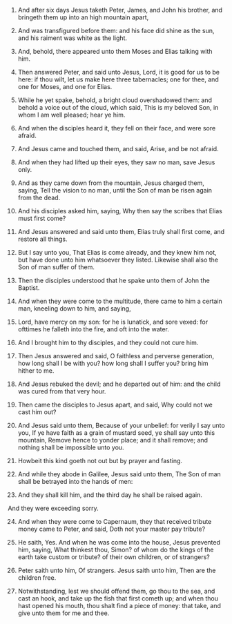 1. And after six days Jesus taketh Peter, James, and John his
brother, and bringeth them up into an high mountain apart,

2. And
was transfigured before them: and his face did shine as the sun, and
his raiment was white as the light.

3. And, behold, there appeared unto them Moses and Elias talking
with him.

4. Then answered Peter, and said unto Jesus, Lord, it is good for us
to be here: if thou wilt, let us make here three tabernacles; one for
thee, and one for Moses, and one for Elias.

5. While he yet spake, behold, a bright cloud overshadowed them: and
behold a voice out of the cloud, which said, This is my beloved Son,
in whom I am well pleased; hear ye him.

6. And when the disciples heard it, they fell on their face, and
were sore afraid.

7. And Jesus came and touched them, and said, Arise, and be not
afraid.

8. And when they had lifted up their eyes, they saw no man, save
Jesus only.

9. And as they came down from the mountain, Jesus charged them,
saying, Tell the vision to no man, until the Son of man be risen again
from the dead.

10. And his disciples asked him, saying, Why then say the scribes
that Elias must first come?

11. And Jesus answered and said unto
them, Elias truly shall first come, and restore all things.

12. But I say unto you, That Elias is come already, and they knew
him not, but have done unto him whatsoever they listed. Likewise shall
also the Son of man suffer of them.

13. Then the disciples understood that he spake unto them of John
the Baptist.

14. And when they were come to the multitude, there came to him a
certain man, kneeling down to him, and saying,

15. Lord, have mercy
on my son: for he is lunatick, and sore vexed: for ofttimes he falleth
into the fire, and oft into the water.

16. And I brought him to thy disciples, and they could not cure him.

17. Then Jesus answered and said, O faithless and perverse
generation, how long shall I be with you? how long shall I suffer you?
bring him hither to me.

18. And Jesus rebuked the devil; and he departed out of him: and the
child was cured from that very hour.

19. Then came the disciples to Jesus apart, and said, Why could not
we cast him out?

20. And Jesus said unto them, Because of your
unbelief: for verily I say unto you, If ye have faith as a grain of
mustard seed, ye shall say unto this mountain, Remove hence to yonder
place; and it shall remove; and nothing shall be impossible unto you.

21. Howbeit this kind goeth not out but by prayer and fasting.

22. And while they abode in Galilee, Jesus said unto them, The Son
of man shall be betrayed into the hands of men:

23. And they shall
kill him, and the third day he shall be raised again.

And they were exceeding sorry.

24. And when they were come to Capernaum, they that received tribute
money came to Peter, and said, Doth not your master pay tribute?

25. He saith, Yes. And when he was come into the house, Jesus
prevented him, saying, What thinkest thou, Simon? of whom do the kings
of the earth take custom or tribute? of their own children, or of
strangers?

26. Peter saith unto him, Of strangers. Jesus saith unto
him, Then are the children free.

27. Notwithstanding, lest we should offend them, go thou to the sea,
and cast an hook, and take up the fish that first cometh up; and when
thou hast opened his mouth, thou shalt find a piece of money: that
take, and give unto them for me and thee.